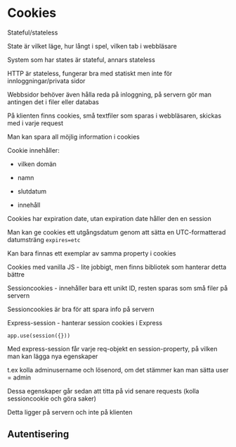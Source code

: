 # Cookies

Stateful/stateless

State är vilket läge, hur långt i spel, vilken tab i webbläsare

System som har states är stateful, annars stateless

HTTP är stateless, fungerar bra med statiskt men inte för innloggningar/privata sidor

Webbsidor behöver även hålla reda på inloggning, på servern gör man antingen det i filer eller databas

På klienten finns cookies, små textfiler som sparas i webbläsaren, skickas med i varje request

Man kan spara all möjlig information i cookies

Cookie innehåller:

- vilken domän

- namn

- slutdatum

- innehåll

Cookies har expiration date, utan expiration date håller den en session

Man kan ge cookies ett utgångsdatum genom att sätta en UTC-formatterad datumsträng `expires=etc`

Kan bara finnas ett exemplar av samma property i cookies

Cookies med vanilla JS - lite jobbigt, men finns bibliotek som hanterar detta bättre

Sessioncookies - innehåller bara ett unikt ID, resten sparas som små filer på servern

Sessioncookies är bra för att spara info på servern

Express-session - hanterar session cookies i Express

`app.use(session({}))`

Med express-session får varje req-objekt en session-property, på vilken man kan lägga nya egenskaper

t.ex kolla adminusername och lösenord, om det stämmer kan man sätta user = admin

Dessa egenskaper går sedan att titta på vid senare requests (kolla sessioncookie och göra saker)

Detta ligger på servern och inte på klienten

## Autentisering
